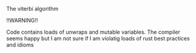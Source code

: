 The viterbi algorithm

!!WARNING!!

Code contains loads of unwraps and mutable variables. The compiler seems happy but I am not sure if I am violatig loads of rust best practices and idioms
